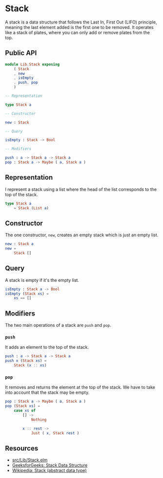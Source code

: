 # Stack

A stack is a data structure that follows the Last In, First Out (LIFO) principle, meaning the last element added is the first one to be removed. It operates like a stack of plates, where you can only add or remove plates from the top.

## Public API

```elm
module Lib.Stack exposing
    ( Stack
    , new
    , isEmpty
    , push, pop
    )

-- Representation

type Stack a

-- Constructor

new : Stack

-- Query

isEmpty : Stack -> Bool

-- Modifiers

push : a -> Stack a -> Stack a
pop : Stack a -> Maybe ( a, Stack a )
```

## Representation

I represent a stack using a list where the head of the list corresponds to the top of the stack.

```elm
type Stack a
    = Stack (List a)
```

## Constructor

The one constructor, `new`, creates an empty stack which is just an empty list.

```elm
new : Stack a
new =
    Stack []
```

## Query

A stack is empty if it's the empty list.

```elm
isEmpty : Stack a -> Bool
isEmpty (Stack xs) =
    xs == []
```

## Modifiers

The two main operations of a stack are `push` and `pop`.

### `push`

It adds an element to the top of the stack.

```elm
push : a -> Stack a -> Stack a
push x (Stack xs) =
    Stack (x :: xs)
```

### `pop`

It removes and returns the element at the top of the stack. We have to take into account that the stack may be empty.

```elm
pop : Stack a -> Maybe ( a, Stack a )
pop (Stack xs) =
    case xs of
        [] ->
            Nothing

        x :: rest ->
            Just ( x, Stack rest )
```

## Resources

- [src/Lib/Stack.elm](https://github.com/dwayne/elm-calculator/blob/1.0.0/src/Lib/Stack.elm)
- [GeeksforGeeks: Stack Data Structure](https://www.geeksforgeeks.org/stack-data-structure/)
- [Wikipedia: Stack (abstract data type)](https://en.wikipedia.org/wiki/Stack_(abstract_data_type))
